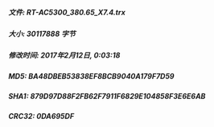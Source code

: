 ##### 文件: RT-AC5300_380.65_X7.4.trx
#####  大小: 30117888 字节
#####  修改时间: 2017年2月12日, 0:03:18
##### MD5: BA48DBEB53838EF8BCB9040A179F7D59
##### SHA1: 879D97D88F2FB62F7911F6829E104858F3E6E6AB
##### CRC32: 0DA695DF
